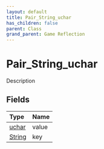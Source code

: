```yaml
---
layout: default
title: Pair_String_uchar
has_children: false
parent: Class
grand_parent: Game Reflection
---
```

# Pair_String_uchar
Description 

## Fields

| Type | Name |
|:----------|:--------------|
| [uchar](/riftbreaker-wiki/docs/game-reflection/enums/uchar/) | value |
| [String](/riftbreaker-wiki/docs/game-reflection/components/string/) | key |

